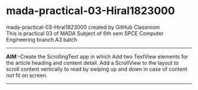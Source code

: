 # mada-practical-03-Hiral1823000
mada-practical-03-Hiral1823000 created by GitHub Classroom
<br>
This is practical 03 of MADA Subject of 6th sem SPCE Computer Engineering branch A3 batch
<br>
<hr>
<b>AIM</b>:-Create the ScrollingText app in which Add two TextView elements for the article heading and content detail. Add a ScrollView to the layout to scroll content vertically to read by swiping up and down in case of content not fit on screen.
<hr>

